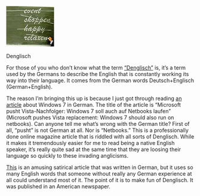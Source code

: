 [![Denglisch](2962_denglisch-1.jpg "Denglisch")](http://www.undesregnet.com/2009/02/08/denglisch/2962_denglisch/)

Denglisch

For those of you who don’t know what the term [“Denglisch”](http://en.wikipedia.org/wiki/Denglisch) is, it’s a term used by the Germans to describe the English that is constantly working its way into their language. It comes from the German words Deutsch+Englisch (German+English).

The reason I’m bringing this up is because I just got through reading [an article](http://www.computerwoche.de/knowledge_center/software_infrastruktur/1886149/) about Windows 7 in German. The title of the article is “Microsoft pusht Vista-Nachfolger: Windows 7 soll auch auf Netbooks laufen” (Microsoft pushes Vista replacement: Windows 7 should also run on netbooks). Can anyone tell me what’s wrong with the German title? First of all, “pusht” is not German at all. Nor is “Netbooks.” This is a professionally done online magazine article that is riddled with all sorts of Denglisch. While it makes it tremendously easier for me to read being a native English speaker, it’s really quite sad at the same time that they are loosing their language so quickly to these invading anglicisms.

[This](http://ccat.sas.upenn.edu/jod/texts/germlish.html) is an amusing satirical article that was written in German, but it uses so many English words that someone without really any German experience at all could understand most of it. The point of it is to make fun of Denglisch. It was published in an American newspaper.